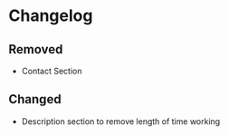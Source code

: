 # Changelog

## Removed
- Contact Section

## Changed
- Description section to remove length of time working